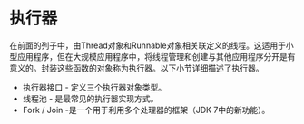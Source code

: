 # 执行器

在前面的列子中，由Thread对象和Runnable对象相关联定义的线程。这适用于小型应用程序，但在大规模应用程序中，将线程管理和创建与其他应用程序分开是有意义的。封装这些函数的对象称为执行器。以下小节详细描述了执行器。

* 执行器接口 - 定义三个执行器对象类型。
* 线程池 - 是最常见的执行器实现方式。
* Fork / Join -是一个用于利用多个处理器的框架（JDK 7中的新功能）。